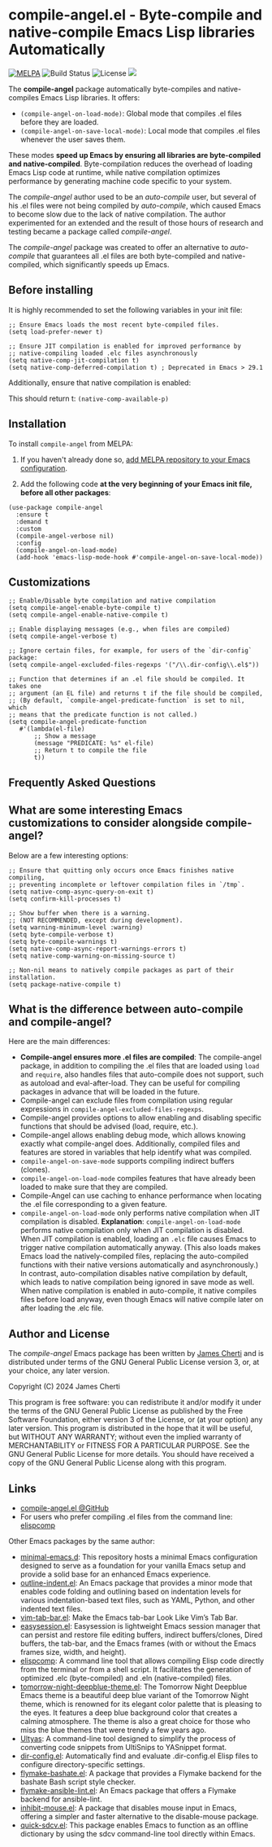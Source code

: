 # compile-angel.el - Byte-compile and native-compile Emacs Lisp libraries Automatically
[![MELPA](https://melpa.org/packages/compile-angel-badge.svg)](https://melpa.org/#/compile-angel)
![Build Status](https://github.com/jamescherti/compile-angel.el/actions/workflows/ci.yml/badge.svg)
![License](https://img.shields.io/github/license/jamescherti/compile-angel.el)
![](https://raw.githubusercontent.com/jamescherti/compile-angel.el/main/.images/made-for-gnu-emacs.svg)

The **compile-angel** package automatically byte-compiles and native-compiles Emacs Lisp libraries. It offers:
- `(compile-angel-on-load-mode)`: Global mode that compiles .el files before they are loaded.
- `(compile-angel-on-save-local-mode)`: Local mode that compiles .el files whenever the user saves them.

These modes **speed up Emacs by ensuring all libraries are byte-compiled and native-compiled**. Byte-compilation reduces the overhead of loading Emacs Lisp code at runtime, while native compilation optimizes performance by generating machine code specific to your system.

The *compile-angel* author used to be an *auto-compile* user, but several of his .el files were not being compiled by *auto-compile*, which caused Emacs to become slow due to the lack of native compilation. The author experimented for an extended and the result of those hours of research and testing became a package called *compile-angel*.

The *compile-angel* package was created to offer an alternative to *auto-compile* that guarantees all .el files are both byte-compiled and native-compiled, which significantly speeds up Emacs.

## Before installing

It is highly recommended to set the following variables in your init file:

``` emacs-lisp
;; Ensure Emacs loads the most recent byte-compiled files.
(setq load-prefer-newer t)

;; Ensure JIT compilation is enabled for improved performance by
;; native-compiling loaded .elc files asynchronously
(setq native-comp-jit-compilation t)
(setq native-comp-deferred-compilation t) ; Deprecated in Emacs > 29.1
```

Additionally, ensure that native compilation is enabled:

This should return t: `(native-comp-available-p)`

## Installation

To install `compile-angel` from MELPA:

1. If you haven't already done so, [add MELPA repository to your Emacs configuration](https://melpa.org/#/getting-started).

2. Add the following code **at the very beginning of your Emacs init file, before all other packages**:
```emacs-lisp
(use-package compile-angel
  :ensure t
  :demand t
  :custom
  (compile-angel-verbose nil)
  :config
  (compile-angel-on-load-mode)
  (add-hook 'emacs-lisp-mode-hook #'compile-angel-on-save-local-mode))
```

## Customizations

``` emacs-lisp
;; Enable/Disable byte compilation and native compilation
(setq compile-angel-enable-byte-compile t)
(setq compile-angel-enable-native-compile t)

;; Enable displaying messages (e.g., when files are compiled)
(setq compile-angel-verbose t)

;; Ignore certain files, for example, for users of the `dir-config` package:
(setq compile-angel-excluded-files-regexps '("/\\.dir-config\\.el$"))

;; Function that determines if an .el file should be compiled. It takes one
;; argument (an EL file) and returns t if the file should be compiled,
;; (By default, `compile-angel-predicate-function` is set to nil, which
;; means that the predicate function is not called.)
(setq compile-angel-predicate-function
   #'(lambda(el-file)
       ;; Show a message
       (message "PREDICATE: %s" el-file)
       ;; Return t to compile the file
       t))
```

## Frequently Asked Questions

## What are some interesting Emacs customizations to consider alongside compile-angel?

Below are a few interesting options:

```elisp
;; Ensure that quitting only occurs once Emacs finishes native compiling,
;; preventing incomplete or leftover compilation files in `/tmp`.
(setq native-comp-async-query-on-exit t)
(setq confirm-kill-processes t)

;; Show buffer when there is a warning.
;; (NOT RECOMMENDED, except during development).
(setq warning-minimum-level :warning)
(setq byte-compile-verbose t)
(setq byte-compile-warnings t)
(setq native-comp-async-report-warnings-errors t)
(setq native-comp-warning-on-missing-source t)

;; Non-nil means to natively compile packages as part of their installation.
(setq package-native-compile t)
```

## What is the difference between auto-compile and compile-angel?

Here are the main differences:
- **Compile-angel ensures more .el files are compiled**: The compile-angel package, in addition to compiling the .el files that are loaded using `load` and `require`, also handles files that auto-compile does not support, such as autoload and eval-after-load. They can be useful for compiling packages in advance that will be loaded in the future.
- Compile-angel can exclude files from compilation using regular expressions in `compile-angel-excluded-files-regexps`.
- Compile-angel provides options to allow enabling and disabling specific functions that should be advised (load, require, etc.).
- Compile-angel allows enabling debug mode, which allows knowing exactly what compile-angel does. Additionally, compiled files and features are stored in variables that help identify what was compiled.
- `compile-angel-on-save-mode` supports compiling indirect buffers (clones).
- `compile-angel-on-load-mode` compiles features that have already been loaded to make sure that they are compiled.
- Compile-Angel can use caching to enhance performance when locating the .el file corresponding to a given feature.
- `compile-angel-on-load-mode` only performs native compilation when JIT compilation is disabled. **Explanation**: `compile-angel-on-load-mode` performs native compilation only when JIT compilation is disabled. When JIT compilation is enabled, loading an `.elc` file causes Emacs to trigger native compilation automatically anyway. (This also loads makes Emacs load the natively-compiled files, replacing the auto-compiled functions with their native versions automatically and asynchronously.) In contrast, auto-compilation disables native compilation by default, which leads to native compilation being ignored in save mode as well. When native compilation is enabled in auto-compile, it native compiles files before load anyway, even though Emacs will native compile later on after loading the .elc file.

## Author and License

The *compile-angel* Emacs package has been written by [James Cherti](https://www.jamescherti.com/) and is distributed under terms of the GNU General Public License version 3, or, at your choice, any later version.

Copyright (C) 2024 James Cherti

This program is free software: you can redistribute it and/or modify it under the terms of the GNU General Public License as published by the Free Software Foundation, either version 3 of the License, or (at your option) any later version. This program is distributed in the hope that it will be useful, but WITHOUT ANY WARRANTY; without even the implied warranty of MERCHANTABILITY or FITNESS FOR A PARTICULAR PURPOSE. See the GNU General Public License for more details. You should have received a copy of the GNU General Public License along with this program.

## Links

- [compile-angel.el @GitHub](https://github.com/jamescherti/compile-angel.el)
- For users who prefer compiling .el files from the command line: [elispcomp](https://github.com/jamescherti/elispcomp)

Other Emacs packages by the same author:
- [minimal-emacs.d](https://github.com/jamescherti/minimal-emacs.d): This repository hosts a minimal Emacs configuration designed to serve as a foundation for your vanilla Emacs setup and provide a solid base for an enhanced Emacs experience.
- [outline-indent.el](https://github.com/jamescherti/outline-indent.el): An Emacs package that provides a minor mode that enables code folding and outlining based on indentation levels for various indentation-based text files, such as YAML, Python, and other indented text files.
- [vim-tab-bar.el](https://github.com/jamescherti/vim-tab-bar.el): Make the Emacs tab-bar Look Like Vim’s Tab Bar.
- [easysession.el](https://github.com/jamescherti/easysession.el): Easysession is lightweight Emacs session manager that can persist and restore file editing buffers, indirect buffers/clones, Dired buffers, the tab-bar, and the Emacs frames (with or without the Emacs frames size, width, and height).
- [elispcomp](https://github.com/jamescherti/elispcomp): A command line tool that allows compiling Elisp code directly from the terminal or from a shell script. It facilitates the generation of optimized .elc (byte-compiled) and .eln (native-compiled) files.
- [tomorrow-night-deepblue-theme.el](https://github.com/jamescherti/tomorrow-night-deepblue-theme.el): The Tomorrow Night Deepblue Emacs theme is a beautiful deep blue variant of the Tomorrow Night theme, which is renowned for its elegant color palette that is pleasing to the eyes. It features a deep blue background color that creates a calming atmosphere. The theme is also a great choice for those who miss the blue themes that were trendy a few years ago.
- [Ultyas](https://github.com/jamescherti/ultyas/): A command-line tool designed to simplify the process of converting code snippets from UltiSnips to YASnippet format.
- [dir-config.el](https://github.com/jamescherti/dir-config.el): Automatically find and evaluate .dir-config.el Elisp files to configure directory-specific settings.
- [flymake-bashate.el](https://github.com/jamescherti/flymake-bashate.el): A package that provides a Flymake backend for the bashate Bash script style checker.
- [flymake-ansible-lint.el](https://github.com/jamescherti/flymake-ansible-lint.el): An Emacs package that offers a Flymake backend for ansible-lint.
- [inhibit-mouse.el](https://github.com/jamescherti/inhibit-mouse.el): A package that disables mouse input in Emacs, offering a simpler and faster alternative to the disable-mouse package.
- [quick-sdcv.el](https://github.com/jamescherti/quick-sdcv.el): This package enables Emacs to function as an offline dictionary by using the sdcv command-line tool directly within Emacs.
